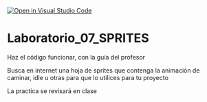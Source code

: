 [![Open in Visual Studio Code](https://classroom.github.com/assets/open-in-vscode-718a45dd9cf7e7f842a935f5ebbe5719a5e09af4491e668f4dbf3b35d5cca122.svg)](https://classroom.github.com/online_ide?assignment_repo_id=10925684&assignment_repo_type=AssignmentRepo)
# Laboratorio_07_SPRITES

Haz el código funcionar, con la guía del profesor

Busca en internet una hoja de sprites que contenga la animación de caminar, idle u otras para que lo utilices para tu proyecto

La practica se revisará en clase
